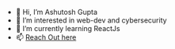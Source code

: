 - 👋 Hi, I’m Ashutosh Gupta 
- 👀 I’m interested in web-dev and cybersecurity 
- 🌱 I’m currently learning ReactJs
- 📫 [Reach Out here](https://www.linkedin.com/in/ashutoshngupta/)


<!---
ashu-pixel/ashu-pixel is a ✨ special ✨ repository because its `README.md` (this file) appears on your GitHub profile.
You can click the Preview link to take a look at your changes.
--->
